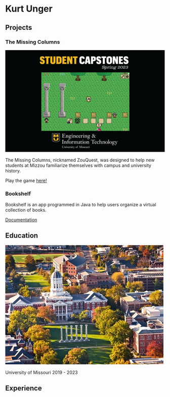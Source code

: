 # Kurt Unger

## Projects

### The Missing Columns

![ZouQuest Screenshot](images/ZQ.png "ZouQuest")

The Missing Columns, nicknamed ZouQuest, was designed to help new students at Mizzou familiarize themselves with campus and university history.

Play the game [here!](https://engineering.missouri.edu/2023/information-technology-students-create-mizzou-trivia-game-for-capstone-project/)

### Bookshelf

Bookshelf is an app programmed in Java to help users organize a virtual collection of books. 

[Documentation](https://github.com/KurtU0/bookshelf)

## Education

![University of Missouri](images/mizzou.jpeg "University of Missouri")

University of Missouri 2019 - 2023

## Experience

